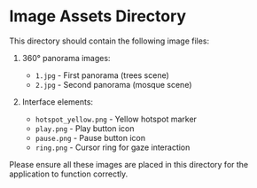 # Image Assets Directory

This directory should contain the following image files:

1. 360° panorama images:
   - `1.jpg` - First panorama (trees scene)
   - `2.jpg` - Second panorama (mosque scene)

2. Interface elements:
   - `hotspot_yellow.png` - Yellow hotspot marker
   - `play.png` - Play button icon
   - `pause.png` - Pause button icon
   - `ring.png` - Cursor ring for gaze interaction

Please ensure all these images are placed in this directory for the application to function correctly.